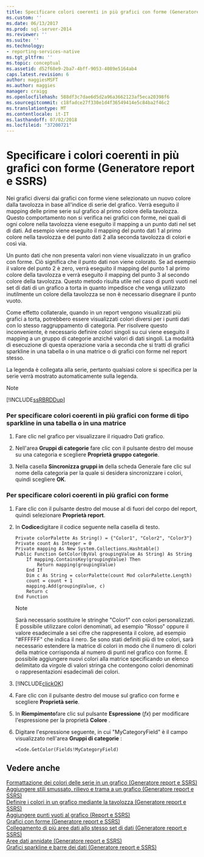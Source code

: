 ```yaml
---
title: Specificare colori coerenti in più grafici con forme (Generatore Report e SSRS) | Microsoft Docs
ms.custom: ''
ms.date: 06/13/2017
ms.prod: sql-server-2014
ms.reviewer: ''
ms.suite: ''
ms.technology:
- reporting-services-native
ms.tgt_pltfrm: ''
ms.topic: conceptual
ms.assetid: d52f68e9-2ba7-4bff-9053-4089e5164ab4
caps.latest.revision: 6
author: maggiesMSFT
ms.author: maggies
manager: craigg
ms.openlocfilehash: 588df3c7dae6d5d2a96a3662123af5eca20398f6
ms.sourcegitcommit: c18fadce27f330e1d4f36549414e5c84ba2f46c2
ms.translationtype: MT
ms.contentlocale: it-IT
ms.lasthandoff: 07/02/2018
ms.locfileid: "37200721"
---
```

# <a name="specify-consistent-colors-across-multiple-shape-charts-report-builder-and-ssrs"></a>Specificare i colori coerenti in più grafici con forme (Generatore report e SSRS)
  Nei grafici diversi dai grafici con forme viene selezionato un nuovo colore dalla tavolozza in base all'indice di serie del grafico. Verrà eseguito il mapping delle prime serie sul grafico al primo colore della tavolozza. Questo comportamento non si verifica nei grafici con forme, nei quali di ogni colore nella tavolozza viene eseguito il mapping a un punto dati nel set di dati. Ad esempio viene eseguito il mapping del punto dati 1 al primo colore nella tavolozza e del punto dati 2 alla seconda tavolozza di colori e così via.  
  
 Un punto dati che non presenta valori non viene visualizzato in un grafico con forme. Ciò significa che il punto dati non viene colorato. Se ad esempio il valore del punto 2 è zero, verrà eseguito il mapping del punto 1 al primo colore della tavolozza e verrà eseguito il mapping del punto 3 al secondo colore della tavolozza. Questo metodo risulta utile nel caso di punti vuoti nel set di dati di un grafico a torta in quanto impedisce che venga utilizzato inutilmente un colore della tavolozza se non è necessario disegnare il punto vuoto.  
  
 Come effetto collaterale, quando in un report vengono visualizzati più grafici a torta, potrebbero essere visualizzati colori diversi per i punti dati con lo stesso raggruppamento di categoria. Per risolvere questo inconveniente, è necessario definire colori singoli su cui viene eseguito il mapping a un gruppo di categorie anziché valori di dati singoli. La modalità di esecuzione di questa operazione varia a seconda che si tratti di grafici sparkline in una tabella o in una matrice o di grafici con forme nel report stesso.  
  
 La legenda è collegata alla serie, pertanto qualsiasi colore si specifica per la serie verrà mostrato automaticamente sulla legenda.  
  
> [!NOTE]  
>  [!INCLUDE[ssRBRDDup](../../includes/ssrbrddup-md.md)]  
  
### <a name="to-specify-consistent-colors-across-multiple-sparkline-shape-charts-in-a-table-or-matrix"></a>Per specificare colori coerenti in più grafici con forme di tipo sparkline in una tabella o in una matrice  
  
1.  Fare clic nel grafico per visualizzare il riquadro Dati grafico.  
  
2.  Nell'area **Gruppi di categorie** fare clic con il pulsante destro del mouse su una categoria e scegliere **Proprietà gruppo categorie**.  
  
3.  Nella casella **Sincronizza gruppi in** della scheda Generale fare clic sul nome della categoria per la quale si desidera sincronizzare i colori, quindi scegliere **OK**.  
  
### <a name="to-specify-consistent-colors-across-multiple-shape-charts"></a>Per specificare colori coerenti in più grafici con forme  
  
1.  Fare clic con il pulsante destro del mouse al di fuori del corpo del report, quindi selezionare **Proprietà report**.  
  
2.  In **Codice**digitare il codice seguente nella casella di testo.  
  
    ```  
    Private colorPalette As String() = {"Color1", "Color2", "Color3"}  
    Private count As Integer = 0  
    Private mapping As New System.Collections.Hashtable()  
    Public Function GetColor(ByVal groupingValue As String) As String  
        If mapping.ContainsKey(groupingValue) Then  
            Return mapping(groupingValue)  
        End If  
        Dim c As String = colorPalette(count Mod colorPalette.Length)  
        count = count + 1  
        mapping.Add(groupingValue, c)  
        Return c  
    End Function  
    ```  
  
    > [!NOTE]  
    >  Sarà necessario sostituire le stringhe "Color1" con colori personalizzati. È possibile utilizzare colori denominati, ad esempio "Rosso" oppure il valore esadecimale a sei cifre che rappresenta il colore, ad esempio "#FFFFFF" che indica il nero. Se sono stati definiti più di tre colori, sarà necessario estendere la matrice di colori in modo che il numero di colori della matrice corrisponda al numero di punti nel grafico con forme. È possibile aggiungere nuovi colori alla matrice specificando un elenco delimitato da virgole di valori stringa che contengono colori denominati o rappresentazioni esadecimali dei colori.  
  
3.  [!INCLUDE[clickOK](../../includes/clickok-md.md)]  
  
4.  Fare clic con il pulsante destro del mouse sul grafico con forme e scegliere **Proprietà serie**.  
  
5.  In **Riempimento**fare clic sul pulsante **Espressione** (*fx*) per modificare l'espressione per la proprietà **Colore** .  
  
6.  Digitare l'espressione seguente, in cui "MyCategoryField" è il campo visualizzato nell'area **Gruppi di categorie** :  
  
    ```  
    =Code.GetColor(Fields!MyCategoryField)  
    ```  
  
## <a name="see-also"></a>Vedere anche  
 [Formattazione dei colori delle serie in un grafico &#40;Generatore report e SSRS&#41;](formatting-series-colors-on-a-chart-report-builder-and-ssrs.md)   
 [Aggiungere stili smussato, rilievo e trama a un grafico &#40;Generatore report e SSRS&#41;](chart-effects-add-bevel-emboss-or-texture-report-builder.md)   
 [Definire i colori in un grafico mediante la tavolozza &#40;Generatore report e SSRS&#41;](define-colors-on-a-chart-using-a-palette-report-builder-and-ssrs.md)   
 [Aggiungere punti vuoti al grafico &#40;Report e SSRS&#41;](add-empty-points-to-a-chart-report-builder-and-ssrs.md)   
 [Grafici con forme &#40;Generatore report e SSRS&#41;](charts-report-builder-and-ssrs.md)   
 [Collegamento di più aree dati allo stesso set di dati &#40;Generatore report e SSRS&#41;](linking-multiple-data-regions-to-the-same-dataset-report-builder-and-ssrs.md)   
 [Aree dati annidate &#40;Generatore report e SSRS&#41;](nested-data-regions-report-builder-and-ssrs.md)   
 [Grafici sparkline e barre dei dati &#40;Generatore report e SSRS&#41;](sparklines-and-data-bars-report-builder-and-ssrs.md)  
  
  
